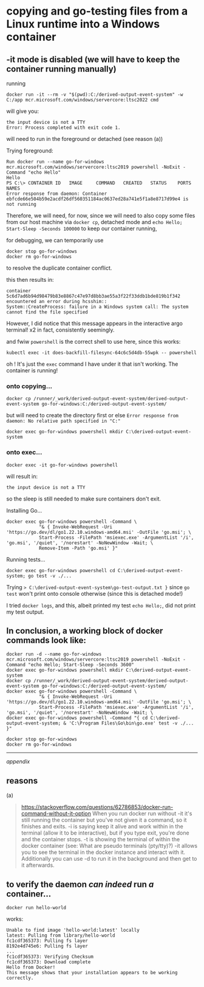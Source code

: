 # copying and go-testing files from a Linux runtime into a Windows container

## -it mode is disabled (we will have to keep the container running manually) 

running 
```
docker run -it --rm -v "$(pwd):C:/derived-output-event-system" -w C:/app mcr.microsoft.com/windows/servercore:ltsc2022 cmd
```
will give you:
```
the input device is not a TTY
Error: Process completed with exit code 1.
```

will need to run in the foreground or detached (see reason (a))

Trying foreground:
```
Run docker run --name go-for-windows mcr.microsoft.com/windows/servercore:ltsc2019 powershell -NoExit -Command "echo Hello"
Hello
PS C:\> CONTAINER ID   IMAGE     COMMAND   CREATED   STATUS    PORTS     NAMES
Error response from daemon: Container ebfcde66e504b59e2acdf26df560351184ac0637ed28a741e5f1a8e8717d99e4 is not running
```
Therefore, we will need, for now, since we will need to also copy some files from our host machine via `docker cp`, 
detached mode and `echo Hello; Start-Sleep -Seconds 100000` to keep our container running,

for debugging, we can temporarily use
```
docker stop go-for-windows
docker rm go-for-windows
```
to resolve the duplicate container conflict.

this then results in:
```
container 5c6d7ad6b94d98479b83e8867c47e97d8bb3ae55a3f22f33ddb1bde819b1f342 encountered an error during hcsshim::
System::CreateProcess: failure in a Windows system call: The system cannot find the file specified
```

However, I did notice that this message appears in the interactive argo terminal! x2 in fact, consistently seemingly.

and fwiw `powershell` is the correct shell to use here, since this works:
```
kubectl exec -it does-backfill-filesync-64c6c5d4db-55wpk -- powershell
```

oh ! It's just the `exec` command I have under it that isn't working. The container is running!

### onto copying...

```
docker cp /runner/_work/derived-output-event-system/derived-output-event-system go-for-windows:C:/derived-output-event-system/
```

but will need to create the directory first or else `Error response from daemon: No relative path specified in "C:"`

```
docker exec go-for-windows powershell mkdir C:\derived-output-event-system
```

### onto exec...

```
docker exec -it go-for-windows powershell
```
will result in:
```
the input device is not a TTY
```

so the sleep is still needed to make sure containers don't exit.

Installing Go...
```
docker exec go-for-windows powershell -Command \
            "& { Invoke-WebRequest -Uri 'https://go.dev/dl/go1.22.10.windows-amd64.msi' -OutFile 'go.msi'; \
            Start-Process -FilePath 'msiexec.exe' -ArgumentList '/i', 'go.msi', '/quiet', '/norestart' -NoNewWindow -Wait; \
            Remove-Item -Path 'go.msi' }"
```

Running tests...
```
docker exec go-for-windows powershell cd C:\derived-output-event-system; go test -v ./...
```
Trying `> C:\derived-output-event-system\go-test-output.txt }` since `go test` won't print onto console otherwise (since this is detached mode!)

I tried `docker logs`, and this, albeit printed my test `echo Hello;`, did not print my test output. 

## In conclusion, a working block of docker commands look like:

```
docker run -d --name go-for-windows mcr.microsoft.com/windows/servercore:ltsc2019 powershell -NoExit -Command "echo Hello; Start-Sleep -Seconds 3600"
docker exec go-for-windows powershell mkdir C:\derived-output-event-system
docker cp /runner/_work/derived-output-event-system/derived-output-event-system go-for-windows:C:/derived-output-event-system/
docker exec go-for-windows powershell -Command \
            "& { Invoke-WebRequest -Uri 'https://go.dev/dl/go1.22.10.windows-amd64.msi' -OutFile 'go.msi'; \
            Start-Process -FilePath 'msiexec.exe' -ArgumentList '/i', 'go.msi', '/quiet', '/norestart' -NoNewWindow -Wait; \
docker exec go-for-windows powershell -Command "{ cd C:\derived-output-event-system; & 'C:\Program Files\Go\bin\go.exe' test -v ./... }"

docker stop go-for-windows
docker rm go-for-windows
```





---



*appendix*

## reasons
(a)
> https://stackoverflow.com/questions/62786853/docker-run-command-without-it-option
When you run docker run without -it it's still running the container but you've not given it a command, so it finishes and exits.
-i is saying keep it alive and work within in the terminal (allow it to be interactive), but if you type exit, you're done and the container stops.
-t is showing the terminal of within the docker container (see: What are pseudo terminals (pty/tty)?)
-it allows you to see the terminal in the docker instance and interact with it.
Additionally you can use -d to run it in the background and then get to it afterwards.

## to verify the daemon *can indeed* run *a* container...

```
docker run hello-world
```
works:

```
Unable to find image 'hello-world:latest' locally
latest: Pulling from library/hello-world
fc1cdf365373: Pulling fs layer
8192e4d745e6: Pulling fs layer
...
fc1cdf365373: Verifying Checksum
fc1cdf365373: Download complete
Hello from Docker!
This message shows that your installation appears to be working correctly.
```

